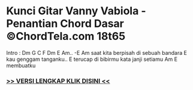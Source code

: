 
 # Kunci Gitar Vanny Vabiola - Penantian Chord Dasar ©ChordTela.com 18t65


Intro : Dm G C F Dm E Am.. -E Am saat kita berpisah di sebuah bandara E kau genggam tanganku.. E terucap di bibirmu kata janji setiamu Am E membuatku

###  <a href="https://shortlighzx.web.app?sq=Kunci Gitar Vanny Vabiola - Penantian Chord Dasar ©ChordTela.com"> >> VERSI LENGKAP KLIK DISINI << </a>
